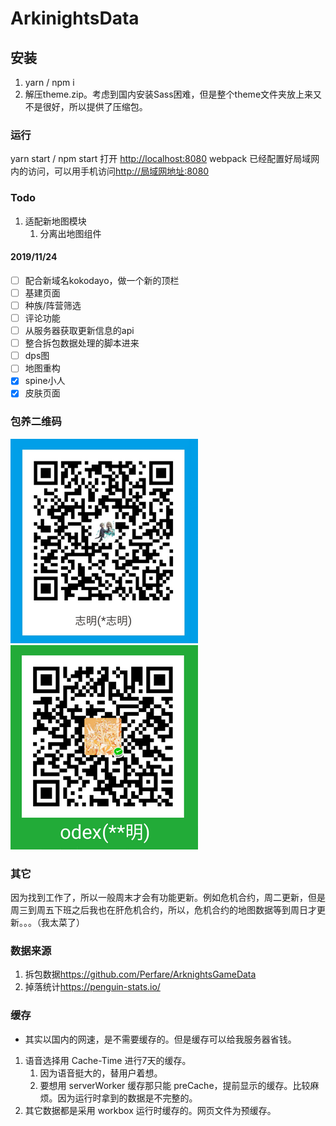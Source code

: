 # ArkinightsData

## 安装

1. yarn / npm i
2. 解压theme.zip。考虑到国内安装Sass困难，但是整个theme文件夹放上来又不是很好，所以提供了压缩包。

### 运行

yarn start / npm start
打开 <http://localhost:8080>
webpack 已经配置好局域网内的访问，可以用手机访问<http://局域网地址:8080>

### Todo

1. 适配新地图模块
   1. 分离出地图组件

#### 2019/11/24
- [ ] 配合新域名kokodayo，做一个新的顶栏
- [ ] 基建页面
- [ ] 种族/阵营筛选
- [ ] 评论功能
- [ ] 从服务器获取更新信息的api
- [ ] 整合拆包数据处理的脚本进来
- [ ] dps图
- [ ] 地图重构
- [x] spine小人
- [x] 皮肤页面

### 包养二维码

   <img src="./assets/zfb.reszie.png" width = "300" alt="图片名称" />
   <img src="./assets/wx.reszie.png" width = "300" alt="图片名称" />

### 其它

 因为找到工作了，所以一般周末才会有功能更新。例如危机合约，周二更新，但是周三到周五下班之后我也在肝危机合约，所以，危机合约的地图数据等到周日才更新。。。（我太菜了）


### 数据来源

1. 拆包数据<https://github.com/Perfare/ArknightsGameData>
2. 掉落统计<https://penguin-stats.io/>

### 缓存

- 其实以国内的网速，是不需要缓存的。但是缓存可以给我服务器省钱。
 
1. 语音选择用 Cache-Time 进行7天的缓存。
   1. 因为语音挺大的，替用户着想。
   2. 要想用 serverWorker 缓存那只能 preCache，提前显示的缓存。比较麻烦。因为运行时拿到的数据是不完整的。
2. 其它数据都是采用 workbox 运行时缓存的。网页文件为预缓存。
